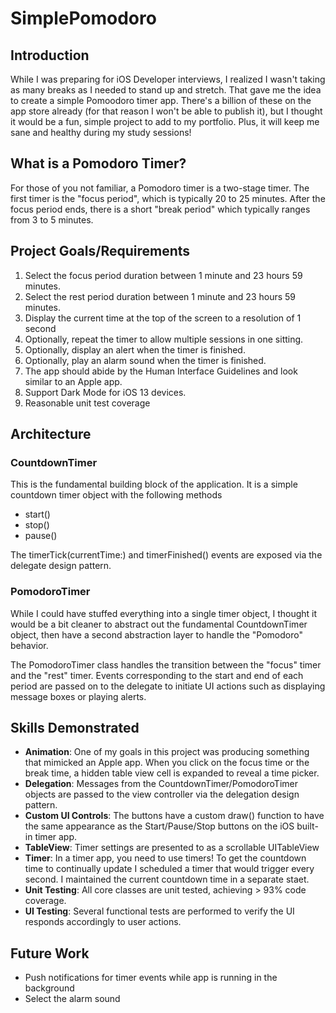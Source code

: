 # SimplePomodoro

## Introduction
While I was preparing for iOS Developer interviews, I realized I wasn't taking as many breaks as I needed to stand up and stretch. That gave me the idea to create a simple Pomoodoro timer app. There's a billion of these on the app store already (for that reason I won't be able to publish it), but I thought it would be a fun, simple project to add to my portfolio. Plus, it will keep me sane and healthy during my study sessions!

## What is a Pomodoro Timer?
For those of you not familiar, a Pomodoro timer is a two-stage timer. The first timer is the "focus period", which is typically 20 to 25 minutes. After the focus period ends, there is a short "break period" which typically ranges from 3 to 5 minutes.

## Project Goals/Requirements
1. Select the focus period duration between 1 minute and 23 hours 59 minutes.
2. Select the rest period duration between 1 minute and 23 hours 59 minutes.
3. Display the current time at the top of the screen to a resolution of 1 second
4. Optionally, repeat the timer to allow multiple sessions in one sitting.
5. Optionally, display an alert when the timer is finished.
6. Optionally, play an alarm sound when the timer is finished.
7. The app should abide by the Human Interface Guidelines and look similar to an Apple app.
8. Support Dark Mode for iOS 13 devices.
9. Reasonable unit test coverage

## Architecture

### CountdownTimer
This is the fundamental building block of the application. It is a simple countdown timer object with the following methods

- start()
- stop()
- pause()

The timerTick(currentTime:) and timerFinished() events are exposed via the delegate design pattern.

### PomodoroTimer
While I could have stuffed everything into a single timer object, I thought it would be a bit cleaner to abstract out the fundamental CountdownTimer object, then have a second abstraction layer to handle the "Pomodoro" behavior.

The PomodoroTimer class handles the transition between the "focus" timer and the "rest" timer. Events corresponding to the start and end of each period are passed on to the delegate to initiate UI actions such as displaying message boxes or playing alerts.

## Skills Demonstrated
- **Animation**: One of my goals in this project was producing something that mimicked an Apple app. When you click on the focus time or the break time, a hidden table view cell is expanded to reveal a time picker.
- **Delegation**: Messages from the CountdownTimer/PomodoroTimer objects are passed to the view controller via the delegation design pattern.
- **Custom UI Controls**: The buttons have a custom draw() function to have the same appearance as the Start/Pause/Stop buttons on the iOS built-in timer app.
- **TableView**: Timer settings are presented to as a scrollable UITableView
- **Timer**: In a timer app, you need to use timers! To get the countdown time to continually update I scheduled a timer that would trigger every second. I maintained the current countdown time in a separate staet.
- **Unit Testing**: All core classes are unit tested, achieving > 93% code coverage.
- **UI Testing**: Several functional tests are performed to verify the UI responds accordingly to user actions.

## Future Work
- Push notifications for timer events while app is running in the background
- Select the alarm sound
